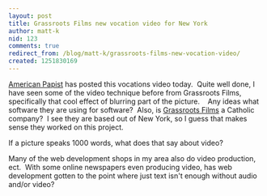 ```yaml
---
layout: post
title: Grassroots Films new vocation video for New York
author: matt-k
nid: 123
comments: true
redirect_from: /blog/matt-k/grassroots-films-new-vocation-video/
created: 1251830169
---
```

<p><a href="http://www.americanpapist.com/blog.html">American Papist</a> has posted this vocations video today.&nbsp; Quite well done, I have seen some of the video technique before from Grassroots Films, specifically that cool effect of blurring part of the picture. &nbsp;&nbsp; Any ideas what software they are using for software?&nbsp; Also, is <a href="http://www.grassrootsfilms.com">Grassroots Films</a> a Catholic company?&nbsp; I see they are based out of New York, so I guess that makes sense they worked on this project.&nbsp;&nbsp;&nbsp;</p>
<p>If a picture speaks 1000 words, what does that say about video?&nbsp;</p>
<p>Many of the web development shops in my area also do video production, ect.&nbsp; With some online newspapers even producing video, has web development gotten to the point where just text isn't enough without audio and/or video? &nbsp;</p>

